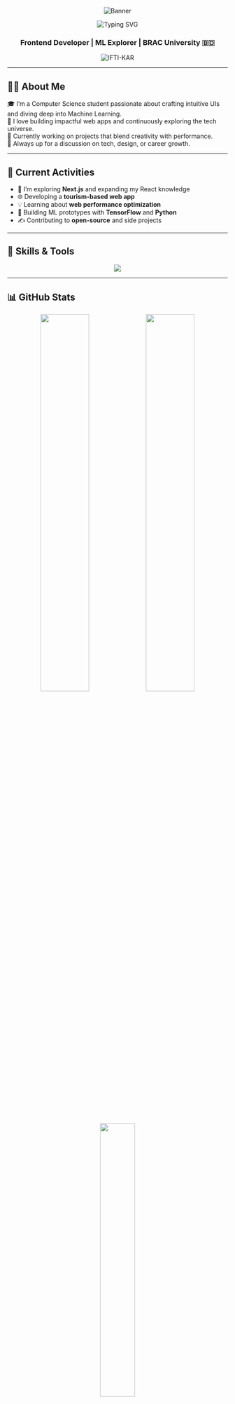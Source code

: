 <p align="center">
  <img src="Free+Universe+Stars+Video+Gif+Animated+Zoom+Virtual+Background (3).gif" alt="Banner" />
</p>

<!-- Typing Header -->
<p align="center">
  <img src="https://readme-typing-svg.demolab.com?font=Fira+Code&duration=3000&pause=1000&center=true&vCenter=true&width=475&lines=Hi+%F0%9F%91%8B%2C+I'm+Iftikar+Rahaman!;Frontend+Dev+%7C+CS+Student+%7C+ML+Explorer;Welcome+to+my+GitHub+Universe+%F0%9F%9A%80" alt="Typing SVG" />
</p>


<h3 align="center">Frontend Developer | ML Explorer | BRAC University 🇧🇩</h3>

<p align="center">
  <img src="https://komarev.com/ghpvc/?username=IFTI-KAR&label=Profile%20views&color=blueviolet&style=flat" alt="IFTI-KAR" />
</p>

---

## 🧑‍💻 About Me

🎓 I’m a Computer Science student passionate about crafting intuitive UIs and diving deep into Machine Learning.  
🌱 I love building impactful web apps and continuously exploring the tech universe.  
🚀 Currently working on projects that blend creativity with performance.  
💬 Always up for a discussion on tech, design, or career growth.

---

## 📌 Current Activities

- 🚧 I’m exploring **Next.js** and expanding my React knowledge  
- 🌐 Developing a **tourism-based web app**  
- 💡 Learning about **web performance optimization**  
- 🧠 Building ML prototypes with **TensorFlow** and **Python**  
- ✍️ Contributing to **open-source** and side projects

---

## 🧠 Skills & Tools

<p align="center">
  <img src="https://skillicons.dev/icons?i=js,ts,react,nextjs,tailwind,nodejs,express,mongodb,mysql,firebase,python,tensorflow,git,github,postman" />
</p>

---

## 📊 GitHub Stats

<p align="center">
  <img src="https://github-readme-stats.vercel.app/api?username=IFTI-KAR&show_icons=true&theme=tokyonight" width="47%" />
  <img src="https://streak-stats.demolab.com?user=IFTI-KAR&theme=tokyonight" width="47%" />
</p>

<p align="center">
  <img src="https://github-readme-stats.vercel.app/api/top-langs/?username=IFTI-KAR&layout=compact&theme=tokyonight" width="40%" />
</p>

---

## 🌐 Connect With Me

<p align="center">
  <a href="[https://www.linkedin.com/in/iftikar-rahaman-115965256/](https://www.linkedin.com/in/iftikar-rahaman91/)" target="_blank">
    <img src="https://img.shields.io/badge/LinkedIn-blue?style=for-the-badge&logo=linkedin&logoColor=white" />
  </a>
  <a href="https://www.facebook.com/share/1CvrUiMG9y/" target="_blank">
    <img src="https://img.shields.io/badge/Facebook-1877F2?style=for-the-badge&logo=facebook&logoColor=white" />
  </a>
  <a href="https://github.com/IFTI-KAR" target="_blank">
    <img src="https://img.shields.io/badge/GitHub-100000?style=for-the-badge&logo=github&logoColor=white" />
  </a>
</p>

---

<p align="center">
  <img src="https://readme-typing-svg.herokuapp.com?font=Fira+Code&duration=4000&pause=1000&center=true&vCenter=true&width=435&lines=Dream.+Build.+Code.;Make+Impact+with+Tech.;Open+Source+Forever+%F0%9F%9A%80" />
</p>

---

> 🌟 *Thanks for stopping by! Drop a ⭐ on any project you like!*
